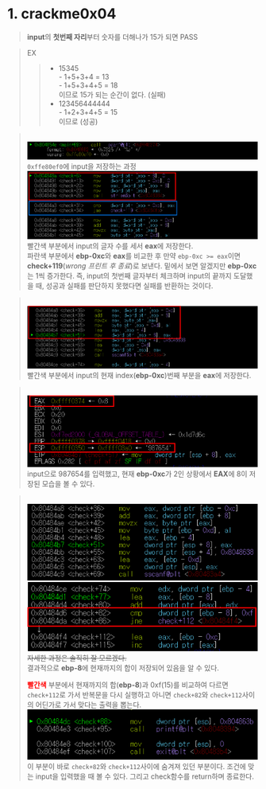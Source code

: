 # **1. crackme0x04**

>**input**의 **첫번째 자리**부터 숫자를 더해나가 15가 되면 PASS

>EX
>> - 15345<br> - 1+5+3+4 = 13 <br> - 1+5+3+4+5 = 18<br>이므로 15가 되는 순간이 없다. (실패)
>> - 123456444444<br> - 1+2+3+4+5 = 15<br>이므로 (성공)

><br><img src="../image/d1.png"><br>
`0xffe80ef0`에 input을 저장하는 과정
<br><img src="../image/d2.png"><br>
빨간색 부분에서 input의 글자 수를 세서 **eax**에 저장한다.
<br>파란색 부분에서 **ebp-0xc**와 **eax**를 비교한 후 만약 `ebp-0xc >= eax`이면 **check+119**(*wrong 프린트 후 종료*)로 보낸다. 밑에서 보면 알겠지만 **ebp-0xc**는 1씩 증가한다. 즉, input의 첫번째 글자부터 체크하며 input의 끝까지 도달했을 때, 성공과 실패를 판단하지 못했다면 실패를 반환하는 것이다. 

><br><img src="../image/d3.png"><br>
빨간색 부분에서 input의 현재 index(**ebp-0xc**)번째 부분을 **eax**에 저장한다.

><br><img src="../image/d4.png"><br>
input으로 987654를 입력했고, 현재 **ebp-0xc**가 2인 상황에서 **EAX**에 8이 저장된 모습을 볼 수 있다.

><br><img src="../image/d5.png"><br><img src="../image/d6.png"><br>
~~자세한 과정은 솔직히 잘 모르겠다.~~
<br>결과적으로 **ebp-8**에 현재까지의 합이 저장되어 있음을 알 수 있다. 
**<p style="color:red; display:inline">빨간색</p>** 부분에서 현재까지의 합(**ebp-8**)과 0xf(15)를 비교하여 다르면 `check+112`로 가서 반복문을 다시 실행하고 아니면 `check+82`와 `check+112`사이의 어딘가로 가서 맞다는 출력을 뽑는다. 
<br><img src="../image/d7.png"><br>
이 부분이 바로 `check+82`와 `check+112`사이에 숨겨져 있던 부분이다. 조건에 맞는 input을 입력했을 때 볼 수 있다. 그리고 check함수를 return하며 종료한다.

